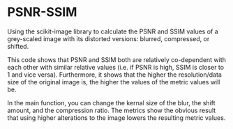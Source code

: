 # PSNR-SSIM
Using the scikit-image library to calculate the PSNR and SSIM values of a grey-scaled image with its distorted versions: blurred, compressed, or shifted.

This code shows that PSNR and SSIM both are relatively co-dependent with each other with similar relative values (i.e. if PSNR is high, SSIM is closer to 1 and vice versa). Furthermore, it shows that the higher the resolution/data size of the original image is, the higher the values of the metric values will be.

In the main function, you can change the kernal size of the blur, the shift amount, and the compression ratio. The metrics show the obvious result that using higher alterations to the image lowers the resulting metric values.
